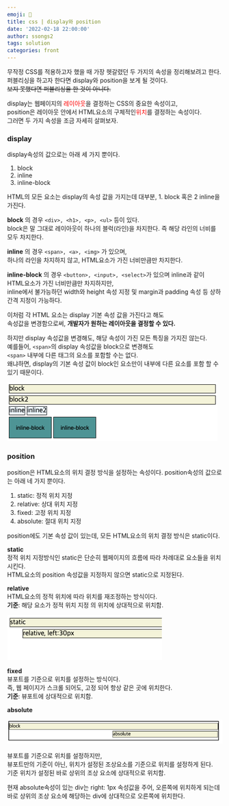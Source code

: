 ```yaml
---
emoji: 🦠
title: css | display와 position
date: '2022-02-18 22:00:00'
author: ssongs2
tags: solution
categories: front
---
```


무작정 CSS를 적용하고자 했을 때 가장 헷갈렸던 두 가지의 속성을 정리해보려고 한다.  
퍼블리싱을 하고자 한다면 display와 position을 보게 될 것이다.  
~~보지 못했다면 퍼블리싱을 한 것이 아니다.~~  

display는 웹페이지의 <span style="color:red;">레이아웃</span>을 결정하는 CSS의 중요한 속성이고,  
position은 레이아웃 안에서 HTML요소의 구체적인<span style="color:red;">위치</span>를 결정하는 속성이다.  
그러면 두 가지 속성을 조금 자세히 살펴보자.

### display

display속성의 값으로는 아래 세 가지 뿐이다.
1. block
2. inline
3. inline-block

HTML의 모든 요소는 display의 속성 값을 가지는데 대부분, 1. block 혹은 2 inline을 가진다.

**block**
의 경우 `<div>, <h1>, <p>, <ul>` 등이 있다.  
block은 말 그대로 레이아웃이 하나의 블럭(라인)을 차지한다. 즉 해당 라인의 너비를 모두 차지한다.


**inline**
의 경우 `<span>, <a>, <img>` 가 있으며,  
하나의 라인을 차지하지 않고, HTML요소가 가진 너비만큼만 차지한다.

**inline-block**
의 경우 `<button>, <input>, <select>`가 있으며
inline과 같이 HTML요소가 가진 너비만큼만 차지하지만,  
inline에서 불가능하던 width와 height 속성 지정 및 margin과 padding 속성 등 상하 간격 지정이 가능하다.

이처럼 각 HTML 요소는 display 기본 속성 값을 가진다고 해도  
속성값을 변경함으로써, <b>개발자가 원하는 레이아웃을 결정할 수 있다.</b>

하지만 display 속성값을 변경해도, 해당 속성이 가진 모든 특징을 가지진 않는다.  
예를들어, `<span>`의 display 속성값을 block으로 변경해도  
`<span>` 내부에 다른 태그의 요소를 포함할 수는 없다.  
왜냐하면, display의 기본 속성 값이 block인 요소만이 내부에 다른 요소를 포함 할 수 있기 때문이다.

![css-display.png](css-display.png)

### position

position은 HTML요소의 위치 결정 방식을 설정하는 속성이다.
position속성의 값으로는 아래 네 가지 뿐이다.
1. static: 정적 위치 지정 
2. relative: 상대 위치 지정
3. fixed: 고정 위치 지정
4. absolute: 절대 위치 지정

position에도 기본 속성 값이 있는데, 모든 HTML요소의 위치 결정 방식은 static이다.

**static**  
정적 위치 지정방식인 static은 단순히 웹페이지의 흐름에 따라 차례대로 요소들을 위치시킨다.   
HTML요소의 position 속성값을 지정하지 않으면 static으로 지정된다.

**relative**  
HTML요소의 정적 위치에 따라 위치를 재조정하는 방식이다.  
<b>기준</b>: 해당 요소가 정적 위치 지정 의 위치에 상대적으로 위치함.

![css-relative.png](css-relative.png)

**fixed**  
뷰포트를 기준으로 위치를 설정하는 방식이다.  
즉, 웹 페이지가 스크롤 되어도, 고정 되어 항상 같은 곳에 위치한다.  
<b>기준</b>: 뷰포트에 상대적으로 위치함.  

**absolute**

![css-absolute.png](css-absolute.png)

뷰포트를 기준으로 위치를 설정하지만,  
뷰포트만의 기준이 아닌, 위치가 설정된 조상요소를 기준으로 위치를 설정하게 된다.  
기준 위치가 설정된 바로 상위의 조상 요소에 상대적으로 위치함.  

현재 absolute속성이 있는 div는 right: 1px 속성값을 주어, 오른쪽에 위치하게 되는데  
바로 상위의 조상 요소에 해당하는 div에 상대적으로 오른쪽에 위치한다.





